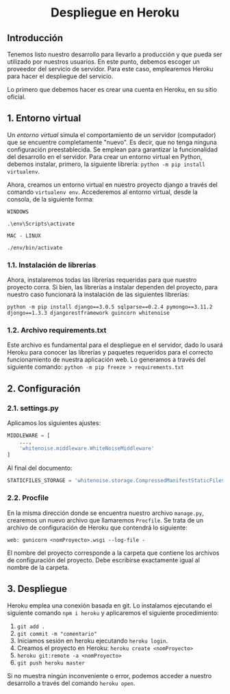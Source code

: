 <h1 align="center">Despliegue en Heroku</h1>

## Introducción

Tenemos listo nuestro desarrollo para llevarlo a producción y que pueda ser utilizado por nuestros usuarios. En este punto, debemos escoger un proveedor del servicio de servidor. Para este caso, emplearemos Heroku para hacer el despliegue del servicio.

Lo primero que debemos hacer es crear una cuenta en Heroku, en su sitio oficial.

## 1. Entorno virtual

Un _entorno virtual_ simula el comportamiento de un servidor (computador) que se encuentre completamente "nuevo". Es decir, que no tenga ninguna configuración preestablecida. Se emplean para garantizar la funcionalidad del desarrollo en el servidor. Para crear un entorno virtual en Python, debemos instalar, primero, la siguiente librería: `python -m pip install virtualenv`.

Ahora, creamos un entorno virtual en nuestro proyecto django a través del comando `virtualenv env`. Accederemos al entorno virtual, desde la consola, de la siguiente forma:

```
WINDOWS

.\env\Scripts\activate
```

```
MAC - LINUX

./env/bin/activate
```

### 1.1. Instalación de librerías

Ahora, instalaremos todas las librerías requeridas para que nuestro proyecto corra. Si bien, las librerías a instalar dependen del proyecto, para nuestro caso funcionará la instalación de las siguientes librerías:

```
python -m pip install django==3.0.5 sqlparse==0.2.4 pymongo==3.11.2 djongo==1.3.3 djangorestframework guincorn whitenoise 
```

### 1.2. Archivo requirements.txt

Este archivo es fundamental para el despliegue en el servidor, dado lo usará Heroku para conocer las librerías y paquetes requeridos para el correcto funcionamiento de nuestra aplicación web. Lo generamos a través del siguiente comando: `python -m pip freeze > requirements.txt`


## 2. Configuración 

<h3>2.1. settings.py</h3>

Aplicamos los siguientes ajustes:

```PYTHON
MIDDLEWARE = [
    ...,
    'whitenoise.middleware.WhiteNoiseMiddleware'
]
```

Al final del documento:

```PYTHON
STATICFILES_STORAGE = 'whitenoise.storage.CompressedManifestStaticFilesStorage'
```

<h3>2.2. Procfile</h3>

En la misma dirección donde se encuentra nuestro archivo `manage.py`, crearemos un nuevo archivo que llamaremos `Procfile`. Se trata de un archivo de configuración de Heroku que contendrá lo siguiente:

```
web: gunicorn <nomProyecto>.wsgi --log-file -
```

El nombre del proyecto corresponde a la carpeta que contiene los archivos de configuración del proyecto. Debe escribirse exactamente igual al nombre de la carpeta.

## 3. Despliegue

Heroku emplea una conexión basada en git. Lo instalamos ejecutando el siguiente comando `npm i heroku` y aplicaremos el siguiente procedimiento:

1. `git add .`
2. `git commit -m "comentario"`
3. Iniciamos sesión en heroku ejecutando `heroku login`.
4. Creamos el proyecto en Heroku: `heroku create <nomProyecto>`
5. `heroku git:remote -a <nomProyecto>`
6. `git push heroku master`

Si no muestra ningún inconveniente o error, podemos acceder a nuestro desarrollo a través del comando `heroku open`.

